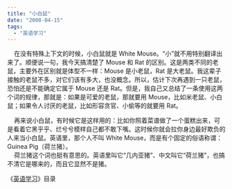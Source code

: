 ```yaml
---
title: "小白鼠"
date: "2008-04-15"
tags: 
  - "英语学习"
---
```


    在没有特殊上下文的时候，小白鼠就是 White Mouse。“小”就不用特别翻译出来了。顺便说一句，我今天搞清楚了 Mouse 和 Rat 的区别。这是两类不同的老鼠，主要外在区别就是体型不一样：Mouse 是小老鼠，Rat 是大老鼠。我这辈子接触的老鼠不多，对它们该有多大，也没概念。所以，估计下次再遇到一只老鼠，恐怕还是不能确定它属于 Mouse 还是 Rat。但是，我自己又总结了一条使用这两个词的规律，那就是：如果是可爱的老鼠，那就要用 Mouse，比如米老鼠、小白鼠；如果令人讨厌的老鼠，比如形容贪官、小偷等的就要用 Rat。

    再来说小白鼠，有时候它是这样用的：比如你照着菜谱做了一个蛋糕出来，可是看着它黑乎乎、烂兮兮模样自己都不敢下嘴。这时候你就会拉你身边最好欺负的人来当小白鼠。英语里，那个人不叫 White Mouse，而是有个固定的俗语称谓：Guinea Pig（荷兰猪）。  
    荷兰猪这个词也挺有意思的。英语里叫它“几内亚猪”、中文叫它“荷兰猪”，也搞不清它是哪来的，而且它显然不是猪。

《[英语学习](mmm2008-03-18_13.51/Blog/cns!1pU-rgQVTuuWM1TX8W8PfmDA!1074.entry)》目录
